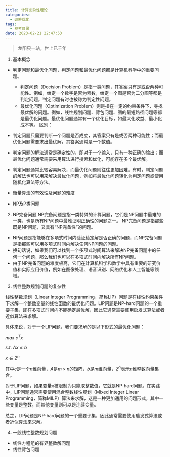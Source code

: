 ```yaml
---
title: 计算复杂性理论
categories:
  - 运筹优化
tags:
  - 参考目录
date: 2023-02-21 22:47:53
---
```

> 龙阳只一站，世上已千年

1. 基本概念
- 判定问题和最优化问题，判定问题和最优化问题都是计算机科学中的重要问题。
  - 判定问题（Decision Problem）是指一类问题，其答案只有是或否两种可能性。例如，给定一个数字是否为素数，给定一个图是否为二分图等都是判定问题。判定问题有时也被称为判定性问题。
  - 最优化问题（Optimization Problem）则是指在一定的约束条件下，寻找最优解的问题。例如，线性规划问题、背包问题、图的最短路径问题等都是最优化问题。最优化问题通常有一个优化目标，如最大化收益、最小化成本等。
区别：
- 判定问题只需要判断一个问题是否成立，其答案只有是或否两种可能性；而最优化问题需要求出最优解，其答案通常是一个数值。
- 判定问题的解法通常是确定性的，即对于一个输入，只有一种正确的输出；而最优化问题通常需要采用算法进行搜索和优化，可能存在多个最优解。
- 判定问题通常比较容易解决，而最优化问题则往往更加困难。有时，判定问题的解法也可以用来解决最优化问题，例如将最优化问题转化为判定问题或使用随机化算法等方法。

- 衡量算法的有效性及问题的难度

- NP及P类问题

2. NP完备问题
NP完备问题是指一类特殊的计算问题，它们是NP问题中最难的一类，也是所有NP问题中最难证明正确性的问题之一。
NP完备问题是指那些既是NP问题，又具有“NP完备性”的问题。
- NP问题是指能够在多项式时间内验证给定解是否正确的问题，而NP完备问题是指那些可以用多项式时间内解决任何NP问题的问题。
- 换句话说，如果我们可以找到一个多项式时间算法来解决NP完备问题中的任何一个问题，那么我们也可以在多项式时间内解决所有NP问题。
- 由于NP完备问题的难度极高，它们在计算机科学和数学中具有重要的研究价值和实际应用价值，例如在图像处理、语音识别、网络优化和人工智能等领域。

3. 线性整数规划问题的复杂性

线性整数规划（Linear Integer Programming，简称LIP）问题是在线性约束条件下求解一个整数变量的线性函数的最优化问题。LIP问题是NP-hard问题的一个重要子集，即在多项式时间内不能确定最优解，因此它通常需要使用启发式算法或者近似算法来求解。

具体来说，对于一个LIP问题，我们要求解的是以下形式的最优化问题：

$max$ $c^Tx$

$s.t.$ $Ax\le b$

$x\in Z^n$

其中$c$是一个$n$维向量，$A$是$m\times n$的矩阵，$b$是$m$维向量，$Z^n$表示$n$维整数向量集合。

对于LIP问题，如果变量$x$被限制为只能取整数值，它就是NP-hard问题。在实践中，LIP问题通常需要使用混合整数线性规划（Mixed Integer Linear Programming，简称MILP）算法来求解，这是一种更加通用的问题形式，其中一些变量是整数，而其他变量则可以是连续变量。

总之，LIP问题是NP-hard问题的一个重要子集，因此通常需要使用启发式算法或者近似算法来求解。


4. 一般线性整数规划问题

- 线性方程组的有界整数解问题
- 线性背包问题
